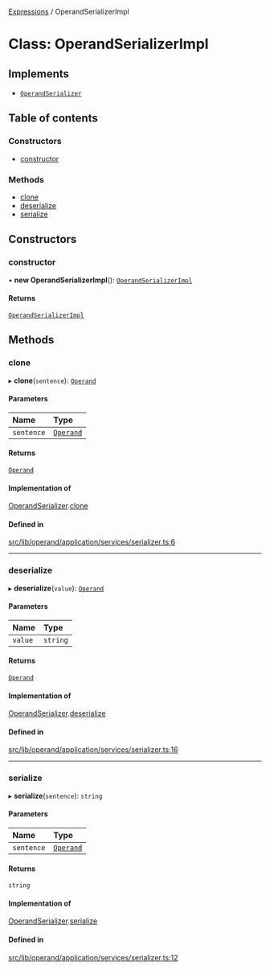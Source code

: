 [Expressions](../README.md) / OperandSerializerImpl

# Class: OperandSerializerImpl

## Implements

- [`OperandSerializer`](../interfaces/OperandSerializer.md)

## Table of contents

### Constructors

- [constructor](OperandSerializerImpl.md#constructor)

### Methods

- [clone](OperandSerializerImpl.md#clone)
- [deserialize](OperandSerializerImpl.md#deserialize)
- [serialize](OperandSerializerImpl.md#serialize)

## Constructors

### constructor

• **new OperandSerializerImpl**(): [`OperandSerializerImpl`](OperandSerializerImpl.md)

#### Returns

[`OperandSerializerImpl`](OperandSerializerImpl.md)

## Methods

### clone

▸ **clone**(`sentence`): [`Operand`](Operand.md)

#### Parameters

| Name | Type |
| :------ | :------ |
| `sentence` | [`Operand`](Operand.md) |

#### Returns

[`Operand`](Operand.md)

#### Implementation of

[OperandSerializer](../interfaces/OperandSerializer.md).[clone](../interfaces/OperandSerializer.md#clone)

#### Defined in

[src/lib/operand/application/services/serializer.ts:6](https://github.com/data7expressions/3xpr/blob/383dad40c3415837443b6ccd0c7960abae2de02b/src/lib/operand/application/services/serializer.ts#L6)

___

### deserialize

▸ **deserialize**(`value`): [`Operand`](Operand.md)

#### Parameters

| Name | Type |
| :------ | :------ |
| `value` | `string` |

#### Returns

[`Operand`](Operand.md)

#### Implementation of

[OperandSerializer](../interfaces/OperandSerializer.md).[deserialize](../interfaces/OperandSerializer.md#deserialize)

#### Defined in

[src/lib/operand/application/services/serializer.ts:16](https://github.com/data7expressions/3xpr/blob/383dad40c3415837443b6ccd0c7960abae2de02b/src/lib/operand/application/services/serializer.ts#L16)

___

### serialize

▸ **serialize**(`sentence`): `string`

#### Parameters

| Name | Type |
| :------ | :------ |
| `sentence` | [`Operand`](Operand.md) |

#### Returns

`string`

#### Implementation of

[OperandSerializer](../interfaces/OperandSerializer.md).[serialize](../interfaces/OperandSerializer.md#serialize)

#### Defined in

[src/lib/operand/application/services/serializer.ts:12](https://github.com/data7expressions/3xpr/blob/383dad40c3415837443b6ccd0c7960abae2de02b/src/lib/operand/application/services/serializer.ts#L12)
